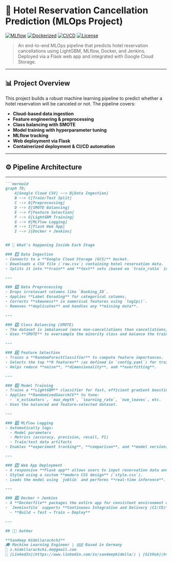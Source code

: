 # 🏨 Hotel Reservation Cancellation Prediction (MLOps Project)

[![MLflow](https://img.shields.io/badge/MLflow-Tracking-blue)](https://mlflow.org/)
[![Dockerized](https://img.shields.io/badge/Docker-Containerized-blue)](https://www.docker.com/)
[![CI/CD](https://img.shields.io/badge/Jenkins-CI--Ready-green)](https://www.jenkins.io/)
[![License](https://img.shields.io/badge/license-MIT-green.svg)]()

> An end-to-end MLOps pipeline that predicts hotel reservation cancellations using LightGBM, MLflow, Docker, and Jenkins. Deployed via a Flask web app and integrated with Google Cloud Storage.

---

## 📊 Project Overview

This project builds a robust machine learning pipeline to predict whether a hotel reservation will be canceled or not. The pipeline covers:

- **Cloud-based data ingestion**
- **Feature engineering & preprocessing**
- **Class balancing with SMOTE**
- **Model training with hyperparameter tuning**
- **MLflow tracking**
- **Web deployment via Flask**
- **Containerized deployment & CI/CD automation**

---

## ⚙️ Pipeline Architecture

---

```markdown
```mermaid
graph TD;
    A[Google Cloud CSV] --> B[Data Ingestion]
    B --> C[Train/Test Split]
    C --> D[Preprocessing]
    D --> E[SMOTE Balancing]
    E --> F[Feature Selection]
    F --> G[LightGBM Training]
    G --> H[MLflow Logging]
    H --> I[Flask Web App]
    I --> J[Docker + Jenkins]


## 🧠 What's Happening Inside Each Stage

### 1️⃣ Data Ingestion
- Connects to a **Google Cloud Storage (GCS)** bucket.
- Downloads a CSV file (`raw.csv`) containing hotel reservation data.
- Splits it into **train** and **test** sets (based on `train_ratio` in `config.yaml`).

---

### 2️⃣ Data Preprocessing
- Drops irrelevant columns like `Booking_ID`.
- Applies **Label Encoding** for categorical columns.
- Corrects **skewness** in numerical features using `log1p()`.
- Removes **duplicates** and handles any **missing data**.

---

### 3️⃣ Class Balancing (SMOTE)
- The dataset is imbalanced (more non-cancellations than cancellations).
- Uses **SMOTE** to oversample the minority class and balance the training data.

---

### 4️⃣ Feature Selection
- Trains a **RandomForestClassifier** to compute feature importances.
- Selects the top **N features** (as defined in `config.yaml`) for training.
- Helps reduce **noise**, **dimensionality**, and **overfitting**.

---

### 5️⃣ Model Training
- Trains a **LightGBM** classifier for fast, efficient gradient boosting.
- Applies **RandomizedSearchCV** to tune:
  - `n_estimators`, `max_depth`, `learning_rate`, `num_leaves`, etc.
- Uses the balanced and feature-selected dataset.

---

### 6️⃣ MLflow Logging
- Automatically logs:
  - Model parameters
  - Metrics (accuracy, precision, recall, F1)
  - Train/test data artifacts
- Enables **experiment tracking**, **comparison**, and **model versioning**.

---

### 7️⃣ Web App Deployment
- A responsive **Flask app** allows users to input reservation data and receive predictions (cancellation or not).
- Styled using a custom **modern CSS design** (`style.css`).
- Loads the model using `joblib` and performs **real-time inference**.

---

### 8️⃣ Docker + Jenkins
- A **Dockerfile** packages the entire app for consistent environment deployment.
- `Jenkinsfile` supports **Continuous Integration and Delivery (CI/CD)**:
  - **Build → Test → Train → Deploy**

---

## 👨‍💻 Author

**Sandeep Hidellarachchi**  
🎓 Machine Learning Engineer | 🇩🇪 Based in Germany  
📧 s.hidellarachchi.de@gmail.com  
🔗 [LinkedIn](https://www.linkedin.com/in/sandeephidella/) | [GitHub](https://github.com/hidella-sand)
